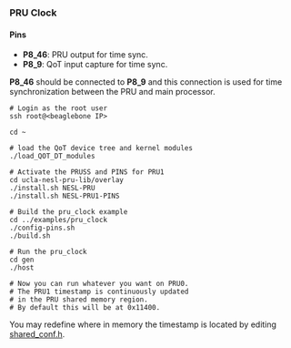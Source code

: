 ### PRU Clock

#### Pins
* __P8_46__: PRU output for time sync.
* __P8_9__: QoT input capture for time sync.

__P8_46__ should be connected to __P8_9__ and this connection is used for time synchronization between the PRU and main processor.

```
# Login as the root user
ssh root@<beaglebone IP>

cd ~

# load the QoT device tree and kernel modules
./load_QOT_DT_modules

# Activate the PRUSS and PINS for PRU1
cd ucla-nesl-pru-lib/overlay
./install.sh NESL-PRU
./install.sh NESL-PRU1-PINS

# Build the pru_clock example
cd ../examples/pru_clock
./config-pins.sh
./build.sh

# Run the pru_clock
cd gen
./host

# Now you can run whatever you want on PRU0.
# The PRU1 timestamp is continuously updated
# in the PRU shared memory region.
# By default this will be at 0x11400.
```

You may redefine where in memory the timestamp is located by editing [shared_conf.h](https://github.com/yifanz/ucla-nesl-pru-lib/blob/master/examples/pru_clock/shared_conf.h).
